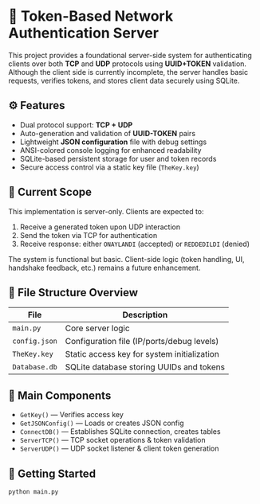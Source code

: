 # 🔐 Token-Based Network Authentication Server

This project provides a foundational server-side system for authenticating clients over both **TCP** and **UDP** protocols using **UUID+TOKEN** validation. Although the client side is currently incomplete, the server handles basic requests, verifies tokens, and stores client data securely using SQLite.

## ⚙️ Features

- Dual protocol support: **TCP + UDP**
- Auto-generation and validation of **UUID-TOKEN** pairs
- Lightweight **JSON configuration** file with debug settings
- ANSI-colored console logging for enhanced readability
- SQLite-based persistent storage for user and token records
- Secure access control via a static key file (`TheKey.key`)

## 🧪 Current Scope

This implementation is server-only. Clients are expected to:
1. Receive a generated token upon UDP interaction
2. Send the token via TCP for authentication
3. Receive response: either `ONAYLANDI` (accepted) or `REDDEDILDI` (denied)

The system is functional but basic. Client-side logic (token handling, UI, handshake feedback, etc.) remains a future enhancement.

## 📁 File Structure Overview

| File                | Description                                  |
|---------------------|----------------------------------------------|
| `main.py`           | Core server logic                            |
| `config.json`       | Configuration file (IP/ports/debug levels)   |
| `TheKey.key`        | Static access key for system initialization  |
| `Database.db`       | SQLite database storing UUIDs and tokens     |

## 🧵 Main Components

- `GetKey()` — Verifies access key
- `GetJSONConfig()` — Loads or creates JSON config
- `ConnectDB()` — Establishes SQLite connection, creates tables
- `ServerTCP()` — TCP socket operations & token validation
- `ServerUDP()` — UDP socket listener & client token generation

## 🚀 Getting Started

```bash
python main.py
